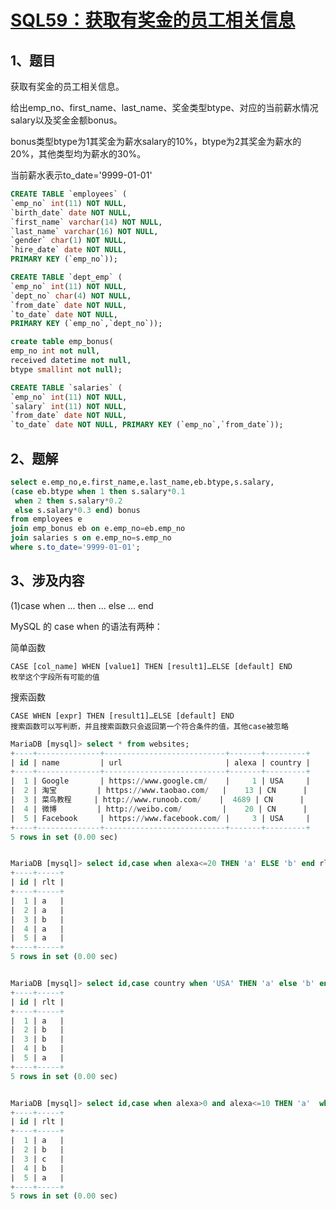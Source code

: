 # [SQL59：获取有奖金的员工相关信息](https://www.nowcoder.com/practice/5cdbf1dcbe8d4c689020b6b2743820bf?tpId=82&&tqId=29827&rp=1&ru=/ta/sql&qru=/ta/sql/question-ranking)

## 1、题目

获取有奖金的员工相关信息。

给出emp_no、first_name、last_name、奖金类型btype、对应的当前薪水情况salary以及奖金金额bonus。 

bonus类型btype为1其奖金为薪水salary的10%，btype为2其奖金为薪水的20%，其他类型均为薪水的30%。 

当前薪水表示to_date='9999-01-01'

```sql
CREATE TABLE `employees` (
`emp_no` int(11) NOT NULL,
`birth_date` date NOT NULL,
`first_name` varchar(14) NOT NULL,
`last_name` varchar(16) NOT NULL,
`gender` char(1) NOT NULL,
`hire_date` date NOT NULL,
PRIMARY KEY (`emp_no`));

CREATE TABLE `dept_emp` (
`emp_no` int(11) NOT NULL,
`dept_no` char(4) NOT NULL,
`from_date` date NOT NULL,
`to_date` date NOT NULL,
PRIMARY KEY (`emp_no`,`dept_no`));

create table emp_bonus(
emp_no int not null,
received datetime not null,
btype smallint not null);

CREATE TABLE `salaries` (
`emp_no` int(11) NOT NULL,
`salary` int(11) NOT NULL,
`from_date` date NOT NULL,
`to_date` date NOT NULL, PRIMARY KEY (`emp_no`,`from_date`));
```

## 2、题解

```sql
select e.emp_no,e.first_name,e.last_name,eb.btype,s.salary,
(case eb.btype when 1 then s.salary*0.1 
 when 2 then s.salary*0.2 
 else s.salary*0.3 end) bonus
from employees e
join emp_bonus eb on e.emp_no=eb.emp_no
join salaries s on e.emp_no=s.emp_no
where s.to_date='9999-01-01';
```

## 3、涉及内容

(1)case when ... then ... else ... end

MySQL 的 case when 的语法有两种：

简单函数 

    CASE [col_name] WHEN [value1] THEN [result1]…ELSE [default] END
    枚举这个字段所有可能的值

搜索函数 

    CASE WHEN [expr] THEN [result1]…ELSE [default] END
    搜索函数可以写判断，并且搜索函数只会返回第一个符合条件的值，其他case被忽略


```sql
MariaDB [mysql]> select * from websites;
+----+--------------+---------------------------+-------+---------+
| id | name         | url                       | alexa | country |
+----+--------------+---------------------------+-------+---------+
|  1 | Google       | https://www.google.cm/    |     1 | USA     |
|  2 | 淘宝         | https://www.taobao.com/   |    13 | CN      |
|  3 | 菜鸟教程     | http://www.runoob.com/    |  4689 | CN      |
|  4 | 微博         | http://weibo.com/         |    20 | CN      |
|  5 | Facebook     | https://www.facebook.com/ |     3 | USA     |
+----+--------------+---------------------------+-------+---------+
5 rows in set (0.00 sec)


MariaDB [mysql]> select id,case when alexa<=20 THEN 'a' ELSE 'b' end rlt from websites;
+----+-----+
| id | rlt |
+----+-----+
|  1 | a   |
|  2 | a   |
|  3 | b   |
|  4 | a   |
|  5 | a   |
+----+-----+
5 rows in set (0.00 sec)


MariaDB [mysql]> select id,case country when 'USA' THEN 'a' else 'b' end rlt from websites; 
+----+-----+
| id | rlt |
+----+-----+
|  1 | a   |
|  2 | b   |
|  3 | b   |
|  4 | b   |
|  5 | a   |
+----+-----+
5 rows in set (0.00 sec)


MariaDB [mysql]> select id,case when alexa>0 and alexa<=10 THEN 'a'  when alexa>10 and alexa<=20 then 'b' ELSE 'c' end rlt from websites;
+----+-----+
| id | rlt |
+----+-----+
|  1 | a   |
|  2 | b   |
|  3 | c   |
|  4 | b   |
|  5 | a   |
+----+-----+
5 rows in set (0.00 sec)

```